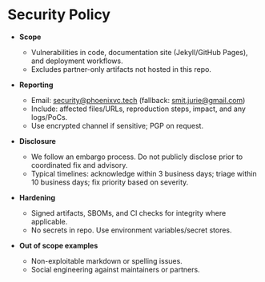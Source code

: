 # Security Policy

- **Scope**
  - Vulnerabilities in code, documentation site (Jekyll/GitHub Pages), and
    deployment workflows.
  - Excludes partner-only artifacts not hosted in this repo.

- **Reporting**
  - Email: <security@phoenixvc.tech> (fallback: <smit.jurie@gmail.com>)
  - Include: affected files/URLs, reproduction steps, impact, and any logs/PoCs.
  - Use encrypted channel if sensitive; PGP on request.

- **Disclosure**
  - We follow an embargo process. Do not publicly disclose prior to coordinated
    fix and advisory.
  - Typical timelines: acknowledge within 3 business days; triage within 10
    business days; fix priority based on severity.

- **Hardening**
  - Signed artifacts, SBOMs, and CI checks for integrity where applicable.
  - No secrets in repo. Use environment variables/secret stores.

- **Out of scope examples**
  - Non-exploitable markdown or spelling issues.
  - Social engineering against maintainers or partners.
